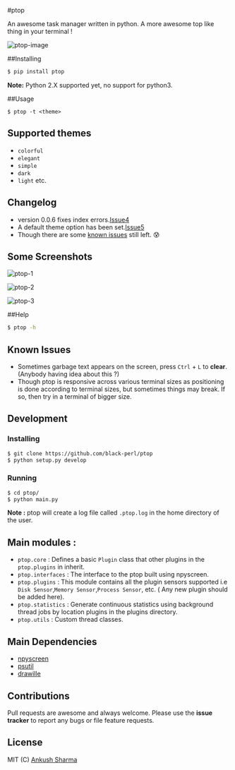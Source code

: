 #ptop

An awesome task manager written in python. A more awesome top like thing in your terminal !


![ptop-image](https://github.com/black-perl/ptop/blob/master/docs/ptop.gif)


##Installing

```bash
$ pip install ptop
```
**Note:** Python 2.X supported yet, no support for python3.

##Usage

```
$ ptop -t <theme>
```


## Supported themes

- `colorful`
- `elegant`
- `simple`
- `dark`
- `light` etc.

## Changelog

- version 0.0.6 fixes index errors.[Issue4](https://github.com/black-perl/ptop/issues/4)
- A default theme option has been set.[Issue5](https://github.com/black-perl/ptop/issues/5)
- Though there are some [known issues](https://github.com/black-perl/ptop#known-issues) still left. :cold_sweat:


## Some Screenshots

![ptop-1](https://github.com/black-perl/ptop/blob/master/docs/ptop1.png)

![ptop-2](https://github.com/black-perl/ptop/blob/master/docs/ptop.png)

![ptop-3](https://github.com/black-perl/ptop/blob/master/docs/ptop2.png)


##Help

```bash
$ ptop -h
```


## Known Issues

- Sometimes garbage text appears on the screen, press `Ctrl` + `L` to **clear**. (Anybody having idea about this ?)
- Though ptop is responsive across various terminal sizes as positioning is done according to terminal sizes, but sometimes things may break. If so, then try in a terminal of bigger size.


## Development

### Installing
```bash
$ git clone https://github.com/black-perl/ptop
$ python setup.py develop
```

### Running

```bash
$ cd ptop/
$ python main.py
```

**Note :** ptop will create a log file called `.ptop.log` in the home directory of the user.


## Main modules :
- `ptop.core` : Defines a basic `Plugin` class that other plugins in the `ptop.plugins` in inherit.
- `ptop.interfaces` : The interface to the ptop built using npyscreen.
- `ptop.plugins` : This module contains all the plugin sensors supported i.e `Disk Sensor`,`Memory Sensor`,`Process Sensor`, etc. ( Any new plugin should be added here).
- `ptop.statistics` : Generate continuous statistics using background thread jobs by location plugins in the plugins directory.
- `ptop.utils` : Custom thread classes.


## Main Dependencies
- [npyscreen](https://pypi.python.org/pypi/npyscreen)
- [psutil](https://pypi.python.org/pypi/psutil)
- [drawille](https://github.com/asciimoo/drawille)


## Contributions

Pull requests are awesome and always welcome. Please use the **issue tracker** to report any bugs or file feature requests.


## License

MIT (C) [Ankush Sharma](http://github.com/black-perl)
